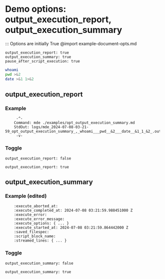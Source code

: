 # Demo options: output_execution_report, output_execution_summary

::: Options are initially True
@import example-document-opts.md
```opts :(document_opts) +[document_options]
output_execution_report: true
output_execution_summary: true
pause_after_script_execution: true
```
```bash
whoami
pwd >&2
date >&1 1>&2
```

## output_execution_report
### Example
		 -^-
		Command: mde ./examples/opt_output_execution_summary.md
		StdOut: logs/mde_2024-07-08-03-21-59_opt_output_execution_summary_,_whoami___pwd__&2___date__&1_1_&2_.out.txt
		 -v-
### Toggle
```opts
output_execution_report: false
```
```opts
output_execution_report: true
```

## output_execution_summary
### Example (edited)
		:execute_aborted_at:
		:execute_completed_at: 2024-07-08 03:21:59.988451000 Z
		:execute_error:
		:execute_error_message:
		:execute_options: { ... }
		:execute_started_at: 2024-07-08 03:21:59.864442000 Z
		:saved_filespec:
		:script_block_name:
		:streamed_lines: { ... }
### Toggle
```opts
output_execution_summary: false
```
```opts
output_execution_summary: true
```
